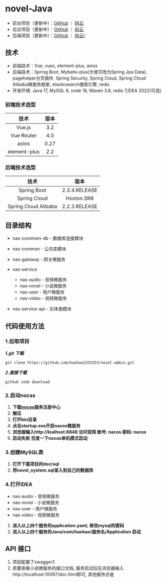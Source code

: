 # novel-Java

- 前台项目（更新中）：[GitHub](https://github.com/haohao2333333/novel-vue) ｜ [码云]()
- 后台项目（更新中）：[GitHub](https://github.com/haohao2333333/novel-admin) ｜ [码云]()
- 后端项目（更新中）：[GitHub](https://github.com/haohao2333333/novel-Java) ｜ [码云]())

## 技术

- 前端技术：Vue, vuex, element-plus, axios
- 后端技术：Spring Boot, Mybatis-plus(大佬可改为Spring Jpa Data), pagehelper分页插件, Spring Security, Spring Cloud, Spring Cloud Alibaba微服务框架, elasticsearch搜索引擎, redis
- 开发环境: Java 17, MySQL 8, node 16, Maven 3.8, redis 7,IDEA 2022(可选)

### 前端技术选型

|     技术     | 版本 |
| :----------: | :--: |
|    Vue.js    | 3.2  |
|  Vue Router  | 4.0  |
|    axios     | 0.27 |
| element-plus | 2.2  |

### 后端技术选型

|         技术         |     版本      |
| :------------------: | :-----------: |
|     Spring Boot      | 2.3.4.RELEASE |
|     Spring Cloud     |  Hoxton.SR8   |
| Spring Cloud Alibaba | 2.2.3.RELEASE |

## 目录结构

- nas-commom-db - 数据库连接模块
- nas-common - 公共库模块
- nas-gateway - 网关微服务
- nas-service
  - nas-audio - 音频微服务
  - nas-novel - 小说微服务
  - nas-user - 用户微服务
  - nas-video - 视频微服务

- nas-service-api - 实体类模块

## 代码使用方法

### 1.拉取项目

***1.git 下载***

```
git clone https://github.com/haohao2333333/novel-admin.git
```

***2.直接下载***

```
github code download
```

### 2.启动nocas

1. **下载[nocos](https://github.com/alibaba/nacos/releases/tag/2.1.2)服务注册中心**
2. **解压**
3. **打开bin目录**
4. **点击startup.exe开启nacos微服务**
5. **浏览器输入http://loalhost:8848 访问官网 账号: nacos 密码: nacos**
6. **启动失败 百度一下nocas单机模式启动**

### 3.创建MySQL表

1. **打开下载项目的doc/sql**
2. **将novel_system.sql录入到自己的数据库**

### 4.打开IDEA

- nas-audio - 音频微服务
- nas-novel - 小说微服务
- nas-user - 用户微服务
- nas-video - 视频微服务

1. **进入以上四个服务的application.yaml, 修改mysql的密码**
2. **进入以上四个服务的Java/com/haohao/服务名/Application 启动**

## API 接口

1. 项目配置了swagger2
2. 若要查看小说微服务的接口文档, 服务启动后在浏览器输入http://localhost:10087/doc.html即可, 其他服务亦是
